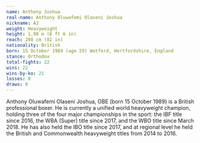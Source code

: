 ```yaml
---
name: Anthony Joshua
real-name: Anthony Oluwafemi Olaseni Joshua
nickname: AJ
weight: Heavyweight
height:	1.98 m (6 ft 6 in)
reach: 208 cm (82 in)
nationality: British
born: 15 October 1989 (age 29) Watford, Hertfordshire, England
stance: Orthodox
total-fights: 22
wins: 22
wins-by-ko: 21
losses:	0
draws: 0
---
```

Anthony Oluwafemi Olaseni Joshua, OBE (born 15 October 1989) is a British professional boxer. He is currently a unified world heavyweight champion, holding three of the four major championships in the sport: the IBF title since 2016, the WBA (Super) title since 2017, and the WBO title since March 2018. He has also held the IBO title since 2017, and at regional level he held the British and Commonwealth heavyweight titles from 2014 to 2016.